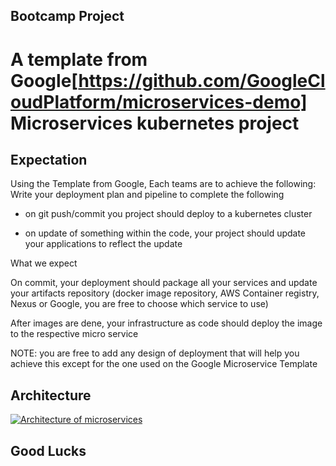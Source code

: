 
## Bootcamp Project
# A template from Google[https://github.com/GoogleCloudPlatform/microservices-demo] Microservices kubernetes project

## Expectation
Using the Template from Google, Each teams are to achieve the following: Write your deployment plan and pipeline to complete the following
- on git push/commit you project should deploy to a kubernetes cluster

- on update of something within the code, your project should update your applications to reflect the update

What we expect

On commit, your deployment should package all your services and update your artifacts repository (docker image repository, AWS Container registry, Nexus or Google, you are free to choose which service to use)

After images are dene, your infrastructure as code should deploy the image to the respective micro service

NOTE: you are free to add any design of deployment that will help you achieve this except for the one used on the Google Microservice Template


## Architecture

 
[![Architecture of
microservices](./architecture-diagram.png)](./architecture-diagram.png)

## Good Lucks